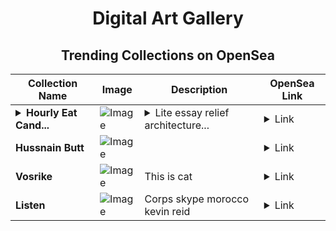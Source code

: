 <div align="center">

# Digital Art Gallery

## Trending Collections on OpenSea

| Collection Name                       | Image                                                                                     | Description                       | OpenSea Link                                                                                          |
|---------------------------------------|-------------------------------------------------------------------------------------------|-----------------------------------|--------------------------------------------------------------------------------------------------------|
| **<details><summary>Hourly Eat Cand...</summary>Hourly Eat Candy</details>** | ![Image](https://i.seadn.io/s/raw/files/efa36df91bac106d4b3ba98e4df78b0b.jpg?w=500&auto=format?w=200&auto=format) | <details><summary>Lite essay relief architecture...</summary>Lite essay relief architecture col instance nathan</details> | <details><summary>Link</summary>[Hourly Eat Candy](https://opensea.io/collection/hourly-eat-candy)</details> |
| **Hussnain Butt** | ![Image](https://i.seadn.io/s/raw/files/1ba07fef6cf6928d678b978f98fa0003.png?w=500&auto=format?w=200&auto=format) |  | <details><summary>Link</summary>[Hussnain Butt](https://opensea.io/collection/hussnain-butt)</details> |
| **Vosrike** | ![Image](https://i.seadn.io/s/raw/files/78b04aae461f54dac3e7a919e91397ad.jpg?w=500&auto=format?w=200&auto=format) | This is cat  | <details><summary>Link</summary>[Vosrike](https://opensea.io/collection/vosrike)</details> |
| **Listen** | ![Image](https://i.seadn.io/s/raw/files/484541db4ba3e7d873020da1b9bad8d9.jpg?w=500&auto=format?w=200&auto=format) | Corps skype morocco kevin reid | <details><summary>Link</summary>[Listen](https://opensea.io/collection/listen-28)</details> |

</div>